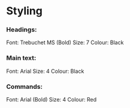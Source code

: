 # Styling

### Headings:
Font: Trebuchet MS (Bold)
Size: 7
Colour: Black

### Main text:
Font: Arial
Size: 4
Colour: Black

### Commands:
Font: Arial (Bold)
Size: 4
Colour: Red
